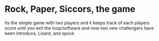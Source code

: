 # Rock, Paper, Siccors, the game
Its the simple game with two players and it keeps track of each players score until you exit the loop/software
and now two new challengers have been introduce, Lizard, and spock
